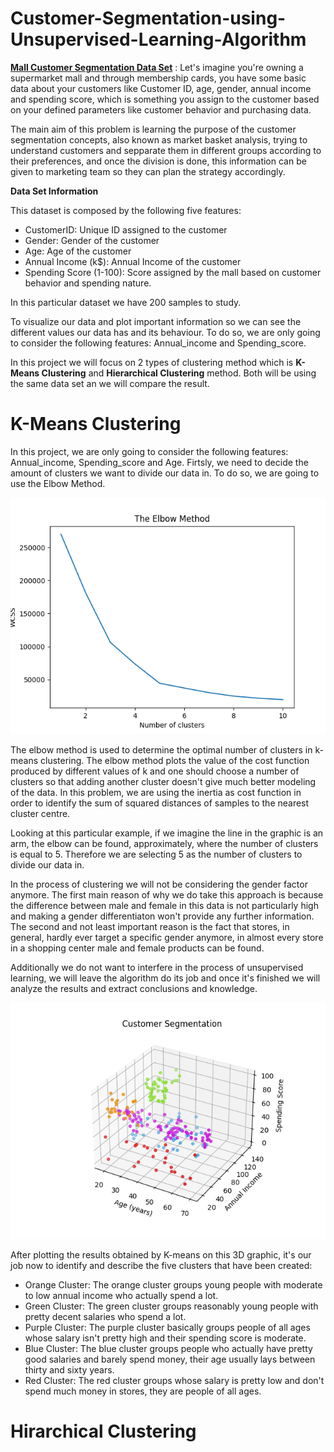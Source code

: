 # Customer-Segmentation-using-Unsupervised-Learning-Algorithm

**[Mall Customer Segmentation Data Set](https://www.kaggle.com/shwetabh123/mall-customers)** : Let's imagine you're owning a supermarket mall and through membership cards, you have some basic data about your customers like Customer ID, age, gender, annual income and spending score, which is something you assign to the customer based on your defined parameters like customer behavior and purchasing data.

The main aim of this problem is learning the purpose of the customer segmentation concepts, also known as market basket analysis, trying to understand customers and sepparate them in different groups according to their preferences, and once the division is done, this information can be given to marketing team so they can plan the strategy accordingly.

**Data Set Information**  

This dataset is composed by the following five features:

* CustomerID: Unique ID assigned to the customer
* Gender: Gender of the customer
* Age: Age of the customer
* Annual Income (k$): Annual Income of the customer
* Spending Score (1-100): Score assigned by the mall based on customer behavior and spending nature.


In this particular dataset we have 200 samples to study.

To visualize our data and plot important information so we can see the different values our data has and its behaviour. To do so, we are only going to consider the following features: Annual_income and Spending_score. 

In this project we will focus on 2 types of clustering method which is **K-Means Clustering** and **Hierarchical Clustering** method. Both will be using the same data set an we will compare the result.

# K-Means Clustering

In this project, we are only going to consider the following features: Annual_income, Spending_score and Age. Firtsly, we need to decide the amount of clusters we want to divide our data in. To do so, we are going to use the Elbow Method.

![](https://github.com/Asmuie/Customer-Segmentation-using-Unsupervised-Learning-Algorithm/blob/main/images/kmeans_elbow.png)

The elbow method is used to determine the optimal number of clusters in k-means clustering. The elbow method plots the value of the cost function produced by different values of k and one should choose a number of clusters so that adding another cluster doesn't give much better modeling of the data. In this problem, we are using the inertia as cost function in order to identify the sum of squared distances of samples to the nearest cluster centre.

Looking at this particular example, if we imagine the line in the graphic is an arm, the elbow can be found, approximately, where the number of clusters is equal to 5. Therefore we are selecting 5 as the number of clusters to divide our data in.


In the process of clustering we will not be considering the gender factor anymore. The first main reason of why we do take this approach is because the difference between male and female in this data is not particularly high and making a gender differentiaton won't provide any further information. The second and not least important reason is the fact that stores, in general, hardly ever target a specific gender anymore, in almost every store in a shopping center male and female products can be found.

Additionally we do not want to interfere in the process of unsupervised learning, we will leave the algorithm do its job and once it's finished we will analyze the results and extract conclusions and knowledge.

![](https://github.com/Asmuie/Customer-Segmentation-using-Unsupervised-Learning-Algorithm/blob/main/images/kmeans_result3d.png)


After plotting the results obtained by K-means on this 3D graphic, it's our job now to identify and describe the five clusters that have been created:

* Orange Cluster: The orange cluster groups young people with moderate to low annual income who actually spend a lot.
* Green Cluster: The green cluster groups reasonably young people with pretty decent salaries who spend a lot.
* Purple Cluster: The purple cluster basically groups people of all ages whose salary isn't pretty high and their spending score is moderate.
* Blue Cluster: The blue cluster groups people who actually have pretty good salaries and barely spend money, their age usually lays between thirty and sixty years.
* Red Cluster: The red cluster groups whose salary is pretty low and don't spend much money in stores, they are people of all ages.

# Hirarchical Clustering
